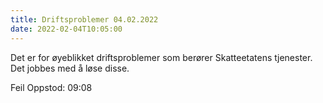 ```yaml
---
title: Driftsproblemer 04.02.2022
date: 2022-02-04T10:05:00
---
```


Det er for øyeblikket driftsproblemer som berører Skatteetatens tjenester. Det jobbes med å løse disse.

Feil Oppstod: 09:08
